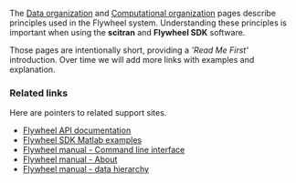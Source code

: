 The [Data organization](Data-organization) and [Computational organization](Computational-organization) pages describe principles used in the Flywheel system.  Understanding these principles is important when using the **scitran** and **Flywheel SDK** software. 

Those pages are intentionally short, providing a _'Read Me First'_ introduction. Over time we will add more links with examples and explanation.  

### Related links

Here are pointers to related support sites.

* [Flywheel API documentation](https://flywheel-io.github.io/core/branches/master/matlab/flywheel.api.html)
* [Flywheel SDK Matlab examples](https://flywheel-io.github.io/core/branches/master/matlab/examples.html)
* [Flywheel manual - Command line interface](https://docs.flywheel.io/display/EM/CLI+and+SDKs)
* [Flywheel manual - About](https://docs.flywheel.io/display/EM/About+Flywheel)
* [Flywheel manual - data hierarchy](https://docs.flywheel.io/display/EM/Data+Hierarchy)